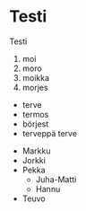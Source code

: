 # Testi
Testi
<ol>
  <li>moi</li>
  <li>moro</li>
  <li>moikka</li>
  <li>morjes</li>
</ol>

<ul>
  <li>terve</li>
  <li>termos</li>
  <li>börjest</li>
  <li>terveppä terve</li>
</ul>

<ul>
  <li>Markku</li>
  <li>Jorkki</li>
  <li>Pekka
    <ul>
      <li>Juha-Matti</li>
      <li>Hannu</li>
    </ul>
  </li>
  <li>Teuvo</li>
</ul>
